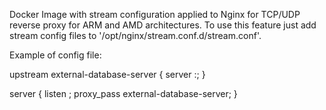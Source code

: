 Docker Image with stream configuration applied to Nginx for TCP/UDP reverse proxy  for ARM and AMD architectures.
To use this feature just add stream config files to '/opt/nginx/stream.conf.d/stream.conf'.

Example of config file: 

upstream external-database-server {
  server <IP>:<PORT>;
}

server {
  listen <PORT>;
  proxy_pass external-database-server;
}